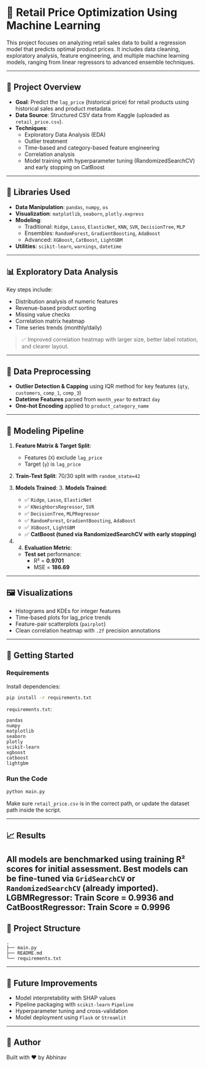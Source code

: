 # 🛒 Retail Price Optimization Using Machine Learning

This project focuses on analyzing retail sales data to build a regression model that predicts optimal product prices. It includes data cleaning, exploratory analysis, feature engineering, and multiple machine learning models, ranging from linear regressors to advanced ensemble techniques.

---

## 📌 Project Overview

- **Goal**: Predict the `lag_price` (historical price) for retail products using historical sales and product metadata.
- **Data Source**: Structured CSV data from Kaggle (uploaded as `retail_price.csv`).
- **Techniques**:
  - Exploratory Data Analysis (EDA)
  - Outlier treatment
  - Time-based and category-based feature engineering
  - Correlation analysis
  - Model training with hyperparameter tuning (RandomizedSearchCV) and early stopping on CatBoost

---

## 🧰 Libraries Used

- **Data Manipulation**: `pandas`, `numpy`, `os`
- **Visualization**: `matplotlib`, `seaborn`, `plotly.express`
- **Modeling**:
  - Traditional: `Ridge`, `Lasso`, `ElasticNet`, `KNN`, `SVR`, `DecisionTree`, `MLP`
  - Ensembles: `RandomForest`, `GradientBoosting`, `AdaBoost`
  - Advanced: `XGBoost`, `CatBoost`, `LightGBM`
- **Utilities**: `scikit-learn`, `warnings`, `datetime`

---

## 📊 Exploratory Data Analysis

Key steps include:
- Distribution analysis of numeric features
- Revenue-based product sorting
- Missing value checks
- Correlation matrix heatmap
- Time series trends (monthly/daily)

> ✅ Improved correlation heatmap with larger size, better label rotation, and clearer layout.

---

## 🧹 Data Preprocessing

- **Outlier Detection & Capping** using IQR method for key features (`qty`, `customers`, `comp_1`, `comp_3`)
- **Datetime Features** parsed from `month_year` to extract `day`
- **One-hot Encoding** applied to `product_category_name`

---

## 🧠 Modeling Pipeline

1. **Feature Matrix & Target Split**:
   - Features (`X`) exclude `lag_price`
   - Target (`y`) is `lag_price`

2. **Train-Test Split**: 70/30 split with `random_state=42`

3. **Models Trained**:
    3. **Models Trained**:
    - ✅ `Ridge`, `Lasso`, `ElasticNet`
    - ✅ `KNeighborsRegressor`, `SVR`
    - ✅ `DecisionTree`, `MLPRegressor`
    - ✅ `RandomForest`, `GradientBoosting`, `AdaBoost`
    - ✅ `XGBoost`, `LightGBM`
    - ✅ **CatBoost (tuned via RandomizedSearchCV with early stopping)**

4. 4. **Evaluation Metric**:
   - **Test set** performance:
     - R² = **0.9701**
     - MSE = **186.69**

---

## 🖼️ Visualizations

- Histograms and KDEs for integer features
- Time-based plots for lag_price trends
- Feature-pair scatterplots (`pairplot`)
- Clean correlation heatmap with `.2f` precision annotations

---

## 🚀 Getting Started

### Requirements

Install dependencies:

```bash
pip install -r requirements.txt
```

`requirements.txt`:
```
pandas
numpy
matplotlib
seaborn
plotly
scikit-learn
xgboost
catboost
lightgbm
```

### Run the Code

```bash
python main.py
```

Make sure `retail_price.csv` is in the correct path, or update the dataset path inside the script.

---

## 📈 Results

All models are benchmarked using training R² scores for initial assessment. Best models can be fine-tuned via `GridSearchCV` or `RandomizedSearchCV` (already imported).
LGBMRegressor: Train Score = 0.9936 and 
CatBoostRegressor: Train Score = 0.9996
---

## 📂 Project Structure

```
.
├── main.py
├── README.md
└── requirements.txt
```

---

## 🧠 Future Improvements

- Model interpretability with SHAP values
- Pipeline packaging with `scikit-learn` `Pipeline`
- Hyperparameter tuning and cross-validation
- Model deployment using `Flask` or `Streamlit`

---

## 👤 Author

Built with ❤️ by Abhinav
